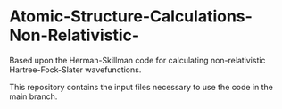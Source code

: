 # Atomic-Structure-Calculations-Non-Relativistic-
Based upon the Herman-Skillman code for calculating non-relativistic Hartree-Fock-Slater wavefunctions. 

This repository contains the input files necessary to use the code in the main branch. 
